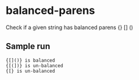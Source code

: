 # balanced-parens
Check if a given string has balanced parens {} [] ()

## Sample run

```
{[]()} is balanced
{[(])} is un-balanced
{[} is un-balanced
```